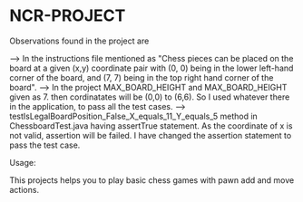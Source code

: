 # NCR-PROJECT

Observations found in the project are

--> In the instructions file mentioned as "Chess pieces can be placed on the board at a given (x,y) coordinate pair with (0, 0) being in the lower left-hand corner of the board, and (7, 7) being in the top right hand corner of the board".
--> In the project MAX_BOARD_HEIGHT and MAX_BOARD_HEIGHT  given as 7. then cordinatates will be (0,0) to (6,6). So I used whatever there in the application, to pass all the test cases.
--> testIsLegalBoardPosition_False_X_equals_11_Y_equals_5  method in ChessboardTest.java having assertTrue statement. As the coordinate of x is not valid, assertion will be failed. I have changed the assertion statement to pass the test case.

Usage:

This projects helps you to play basic chess games with pawn add and move actions.



